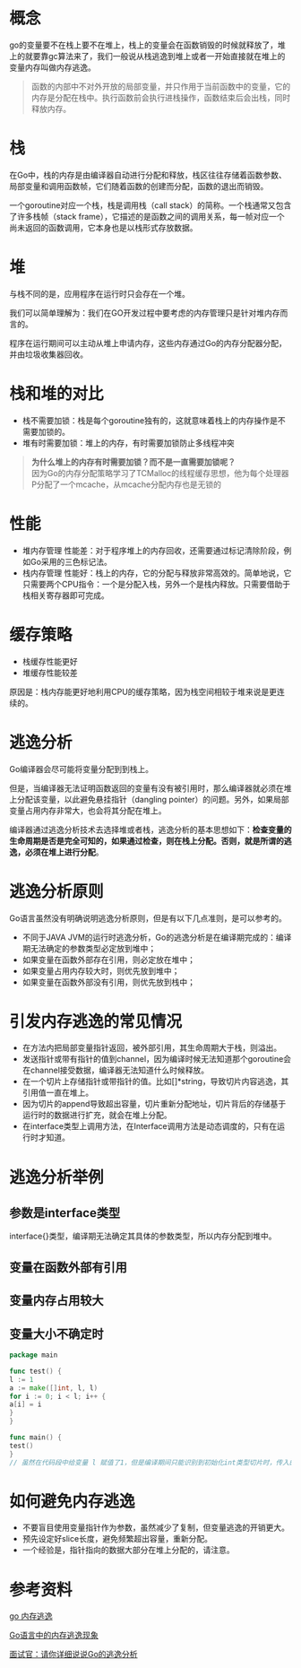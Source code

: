 # 概念
go的变量要不在栈上要不在堆上，栈上的变量会在函数销毁的时候就释放了，堆上的就要靠gc算法来了，我们一般说从栈逃逸到堆上或者一开始直接就在堆上的变量内存叫做内存逃逸。
> 函数的内部中不对外开放的局部变量，并只作用于当前函数中的变量，它的内存是分配在栈中。执行函数前会执行进栈操作，函数结束后会出栈，同时释放内存。

# 栈
在Go中，栈的内存是由编译器自动进行分配和释放，栈区往往存储着函数参数、局部变量和调用函数帧，它们随着函数的创建而分配，函数的退出而销毁。

一个goroutine对应一个栈，栈是调用栈（call stack）的简称。一个栈通常又包含了许多栈帧（stack frame），它描述的是函数之间的调用关系，每一帧对应一个尚未返回的函数调用，它本身也是以栈形式存放数据。

# 堆
与栈不同的是，应用程序在运行时只会存在一个堆。

我们可以简单理解为：我们在GO开发过程中要考虑的内存管理只是针对堆内存而言的。

程序在运行期间可以主动从堆上申请内存，这些内存通过Go的内存分配器分配，并由垃圾收集器回收。

# 栈和堆的对比
- 栈不需要加锁：栈是每个goroutine独有的，这就意味着栈上的内存操作是不需要加锁的。
- 堆有时需要加锁：堆上的内存，有时需要加锁防止多线程冲突

>**为什么堆上的内存有时需要加锁？而不是一直需要加锁呢？**<br>
因为Go的内存分配策略学习了TCMalloc的线程缓存思想，他为每个处理器P分配了一个mcache，从mcache分配内存也是无锁的

# 性能
- 堆内存管理 性能差：对于程序堆上的内存回收，还需要通过标记清除阶段，例如Go采用的三色标记法。
- 栈内存管理 性能好：栈上的内存，它的分配与释放非常高效的。简单地说，它只需要两个CPU指令：一个是分配入栈，另外一个是栈内释放。只需要借助于栈相关寄存器即可完成。

# 缓存策略
- 栈缓存性能更好
- 堆缓存性能较差

原因是：栈内存能更好地利用CPU的缓存策略，因为栈空间相较于堆来说是更连续的。

# 逃逸分析
Go编译器会尽可能将变量分配到到栈上。

但是，当编译器无法证明函数返回的变量有没有被引用时，那么编译器就必须在堆上分配该变量，以此避免悬挂指针（dangling pointer）的问题。另外，如果局部变量占用内存非常大，也会将其分配在堆上。

编译器通过逃逸分析技术去选择堆或者栈，逃逸分析的基本思想如下：**检查变量的生命周期是否是完全可知的，如果通过检查，则在栈上分配。否则，就是所谓的逃逸，必须在堆上进行分配**。

# 逃逸分析原则
Go语言虽然没有明确说明逃逸分析原则，但是有以下几点准则，是可以参考的。

- 不同于JAVA JVM的运行时逃逸分析，Go的逃逸分析是在编译期完成的：编译期无法确定的参数类型必定放到堆中；
- 如果变量在函数外部存在引用，则必定放在堆中；
- 如果变量占用内存较大时，则优先放到堆中；
- 如果变量在函数外部没有引用，则优先放到栈中；

# 引发内存逃逸的常见情况
- 在方法内把局部变量指针返回，被外部引用，其生命周期大于栈，则溢出。
- 发送指针或带有指针的值到channel，因为编译时候无法知道那个goroutine会在channel接受数据，编译器无法知道什么时候释放。
- 在一个切片上存储指针或带指针的值。比如[]*string，导致切片内容逃逸，其引用值一直在堆上。
- 因为切片的append导致超出容量，切片重新分配地址，切片背后的存储基于运行时的数据进行扩充，就会在堆上分配。
- 在interface类型上调用方法，在Interface调用方法是动态调度的，只有在运行时才知道。

# 逃逸分析举例
## 参数是interface类型
interface{}类型，编译期无法确定其具体的参数类型，所以内存分配到堆中。
## 变量在函数外部有引用
## 变量内存占用较大
## 变量大小不确定时
``` GO
package main

func test() {
l := 1
a := make([]int, l, l)
for i := 0; i < l; i++ {
a[i] = i
}
}

func main() {
test()
}
// 虽然在代码段中给变量 l 赋值了1，但是编译期间只能识别到初始化int类型切片时，传入的长度和容量是变量l，编译期并不能确定变量l的值，所以发生了逃逸，会把内存分配到堆中。
```

# 如何避免内存逃逸
- 不要盲目使用变量指针作为参数，虽然减少了复制，但变量逃逸的开销更大。
- 预先设定好slice长度，避免频繁超出容量，重新分配。
- 一个经验是，指针指向的数据大部分在堆上分配的，请注意。

# 参考资料
[go 内存逃逸](https://blog.csdn.net/qq_42849214/article/details/124478252)

[Go语言中的内存逃逸现象](https://zhuanlan.zhihu.com/p/441593663)

[面试官：请你详细说说Go的逃逸分析](https://juejin.cn/post/7131947887398748196)